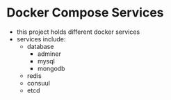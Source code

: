 # Docker Compose Services

* this project holds different docker services
* services include:
    + database
        - adminer
        - mysql
        - mongodb
    + redis
    + consuul
    + etcd
